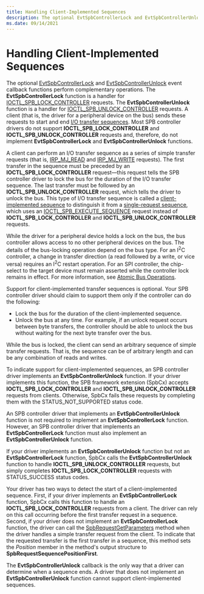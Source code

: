 ```yaml
---
title: Handling Client-Implemented Sequences
description: The optional EvtSpbControllerLock and EvtSpbControllerUnlock event callback functions perform complementary operations.
ms.date: 09/14/2021
---
```


# Handling Client-Implemented Sequences

The optional [EvtSpbControllerLock](/windows-hardware/drivers/ddi/spbcx/nc-spbcx-evt_spb_controller_lock) and [EvtSpbControllerUnlock](/windows-hardware/drivers/ddi/spbcx/nc-spbcx-evt_spb_controller_unlock) event callback functions perform complementary operations. The **EvtSpbControllerLock** function is a handler for [IOCTL_SPB_LOCK_CONTROLLER](./spb-ioctls.md#ioctl_spb_lock_controller-control-code) requests. The **EvtSpbControllerUnlock** function is a handler for [IOCTL_SPB_UNLOCK_CONTROLLER](./spb-ioctls.md#ioctl_spb_unlock_controller-control-code) requests. A client (that is, the driver for a peripheral device on the bus) sends these requests to start and end [I/O transfer sequences](./i-o-transfer-sequences.md). Most SPB controller drivers do not support **IOCTL_SPB_LOCK_CONTROLLER** and **IOCTL_SPB_UNLOCK_CONTROLLER** requests and, therefore, do not implement **EvtSpbControllerLock** and **EvtSpbControllerUnlock** functions.

A client can perform an I/O transfer sequence as a series of simple transfer requests (that is, [IRP_MJ_READ](../kernel/irp-mj-read.md) and [IRP_MJ_WRITE](../kernel/irp-mj-write.md) requests). The first transfer in the sequence must be preceded by an **IOCTL_SPB_LOCK_CONTROLLER** request—this request tells the SPB controller driver to lock the bus for the duration of the I/O transfer sequence. The last transfer must be followed by an **IOCTL_SPB_UNLOCK_CONTROLLER** request, which tells the driver to unlock the bus. This type of I/O transfer sequence is called a [client-implemented sequence](./i-o-transfer-sequences.md#client-implemented-sequences) to distinguish it from a [single-request sequence](./i-o-transfer-sequences.md#single-request-sequences), which uses an [IOCTL_SPB_EXECUTE_SEQUENCE](./spb-ioctls.md#ioctl_spb_execute_sequence-control-code) request instead of **IOCTL_SPB_LOCK_CONTROLLER** and **IOCTL_SPB_UNLOCK_CONTROLLER** requests.

While the driver for a peripheral device holds a lock on the bus, the bus controller allows access to no other peripheral devices on the bus. The details of the bus-locking operation depend on the bus type. For an I<sup>2</sup>C controller, a change in transfer direction (a read followed by a write, or vice versa) requires an I<sup>2</sup>C restart operation. For an SPI controller, the chip-select to the target device must remain asserted while the controller lock remains in effect. For more information, see [Atomic Bus Operations](./atomic-bus-operations.md).

Support for client-implemented transfer sequences is optional. Your SPB controller driver should claim to support them only if the controller can do the following:

* Lock the bus for the duration of the client-implemented sequence.
* Unlock the bus at any time. For example, if an unlock request occurs between byte transfers, the controller should be able to unlock the bus without waiting for the next byte transfer over the bus.

While the bus is locked, the client can send an arbitrary sequence of simple transfer requests. That is, the sequence can be of arbitrary length and can be any combination of reads and writes.

To indicate support for client-implemented sequences, an SPB controller driver implements an **EvtSpbControllerUnlock** function. If your driver implements this function, the SPB framework extension (SpbCx) accepts **IOCTL_SPB_LOCK_CONTROLLER** and **IOCTL_SPB_UNLOCK_CONTROLLER** requests from clients. Otherwise, SpbCx fails these requests by completing them with the STATUS_NOT_SUPPORTED status code.

An SPB controller driver that implements an **EvtSpbControllerUnlock** function is not required to implement an **EvtSpbControllerLock** function. However, an SPB controller driver that implements an **EvtSpbControllerLock** function must also implement an **EvtSpbControllerUnlock** function.

If your driver implements an **EvtSpbControllerUnlock** function but not an **EvtSpbControllerLock** function, SpbCx calls the **EvtSpbControllerUnlock** function to handle **IOCTL_SPB_UNLOCK_CONTROLLER** requests, but simply completes **IOCTL_SPB_LOCK_CONTROLLER** requests with STATUS_SUCCESS status codes.

Your driver has two ways to detect the start of a client-implemented sequence. First, if your driver implements an **EvtSpbControllerLock** function, SpbCx calls this function to handle an **IOCTL_SPB_LOCK_CONTROLLER** requests from a client. The driver can rely on this call occurring before the first transfer request in a sequence. Second, if your driver does not implement an **EvtSpbControllerLock** function, the driver can call the [SpbRequestGetParameters](/windows-hardware/drivers/ddi/spbcx/nf-spbcx-spbrequestgetparameters) method when the driver handles a simple transfer request from the client. To indicate that the requested transfer is the first transfer in a sequence, this method sets the *Position* member in the method's output structure to **SpbRequestSequencePositionFirst**.

The **EvtSpbControllerUnlock** callback is the only way that a driver can determine when a sequence ends. A driver that does not implement an **EvtSpbControllerUnlock** function cannot support client-implemented sequences.
